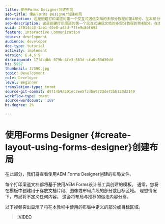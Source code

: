 ```yaml
---
title: 使用Forms Designer创建布局
seo-title: 使用Forms Designer创建布局
description: 这是创建打印渠道的第一个交互式通信文档的多部分教程的第4部分。在本部分中，我们将查看使用AEM Forms Designer创建的布局文件。
seo-description: 这是创建打印渠道的第一个交互式通信文档的多部分教程的第4部分。在本部分中，我们将查看使用AEM Forms Designer创建的布局文件。
uuid: 2f014c58-1ae1-40e8-a45d-7ffe9c86f693
feature: Interactive Communication
topics: development
audience: developer
doc-type: tutorial
activity: implement
version: 6.4,6.5
discoiquuid: 17f4cdbb-079b-4fe3-861d-cfa0c03d30dd
kt: 5957
thumbnail: 37890.jpg
topic: Development
role: Developer
level: Beginner
translation-type: tm+mt
source-git-commit: d9714b9a291ec3ee5f3dba9723de72bb120d2149
workflow-type: tm+mt
source-wordcount: '169'
ht-degree: 2%

---
```



# 使用Forms Designer {#create-layout-using-forms-designer}创建布局

在此部分，我们将查看使用AEM Forms Designer创建的布局文件。

每个打印渠道文档都将基于使用AEM Forms设计器工具创建的模板。 通常，您将在模板中创建用于存放文档片段、图像或布局片段的部分或目标区域。 理想情况下，布局将不定义任何内容。 这会将布局与推荐的做法内容分离。

以下视频突出显示了将在本教程中使用的布局中定义的部分或目标区域。

>[!VIDEO](https://video.tv.adobe.com/v/37890/?quality=9)



